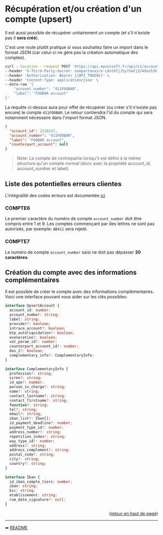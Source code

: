 # Récupération et/ou création d'un compte (upsert)
Il est aussi possible de récupérer unitairement un compte (et s'il n'existe pas il **sera créé**).

C'est une route plutôt pratique si vous souhaitez faire un import dans le format JSON (car celui-ci ne gère pas la création automatique des comptes).

```bash
curl --location --request POST 'https://api.myunisoft.fr/api/v1/account' \
--header 'X-Third-Party-Secret: nompartenaire-L8vlKfjJ5y7zwFj2J49xo53V' \
--header 'Authorization: Bearer {{API_TOKEN}}' \
--header 'Content-Type: application/json' \
--data-raw '{
    "account_number": "411FOOBAR",
    "label": "FOOBAR account"
}'
```

La requête ci-dessus aura pour effet de récupérer (ou créer s'il n'existe pas encore) le compte `411FOOBAR`. Le retour contiendra l'id du compte qui sera notamment nécessaire dans l'import format JSON.

```json
{
  "account_id": 2228247,
  "account_number": "411FOOBAR",
  "label": "FOOBAR account",
  "counterpart_account": null
}
```

> Note: Le compte de contrepartie lorsqu'il est défini à la même structure qu'un compte normal (donc avec la propriété account_id, account_number et label).

## Liste des potentielles erreurs clientes

L'intégralité des codes erreurs est documentée [ici](../../../erreurs.md)

### COMPTE6
Le premier caractère du numéro de compte `account_number` doit être compris entre 1 et 9. Les comptes commençant par des lettres ne sont pas autorisés, par exemple: `AB411` sera rejeté.

### COMPTE7
Le numéro de compte `account_number` saisi ne doit pas dépasser **20 caractères**.

## Création du compte avec des informations complémentaires
Il est possible de créer le compte avec des informations complémentaires. Voici une interface pouvant vous aider sur les clés possibles:

```ts
interface UpsertAccount {
  account_id: number;
  account_number: string;
  label: string;
  provider?: boolean;
  intraco_account?: boolean;
  btp_autoliquidation?: boolean;
  exoneration?: boolean;
  vat_param_id?: number;
  counterpart_account_id?: number;
  das_2?: boolean;
  complementary_info?: ComplementaryInfo;
}
​
interface ComplementaryInfo {
  profession?: string;
  siren?: string;
  id_ape?: number;
  person_in_charge?: string;
  name?: string;
  contact_lastname?: string;
  contact_firstname?: string;
  function?: string;
  tel?: string;
  email?: string;
  iban_list?: Iban[];
  id_payment_deadline?: number;
  payment_type_id?: number;
  address_number?: string;
  repetition_index?: string;
  way_type_id?: number;
  address?: string;
  address_complement?: string;
  postal_code?: string;
  city?: string;
  country?: string;
}
​
interface Iban {
  id_iban_compte_tiers: number;
  iban: string;
  bic: string;
  etablissement: string;
  rum_date_signature?: null;
}
```

<p align="right">(<a href="#readme-top">retour en haut de page</a>)</p>

---

⬅️ [README](../../../../README.md)
